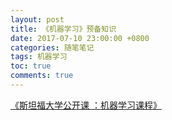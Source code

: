 ```yaml
---
layout: post
title: 《机器学习》预备知识
date: 2017-07-10 23:00:00 +0800
categories: 随笔笔记
tags: 机器学习
toc: true
comments: true
---
```

[《斯坦福大学公开课 ：机器学习课程》](http://open.163.com/special/opencourse/machinelearning.html)